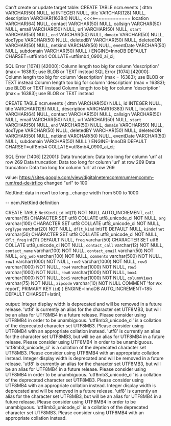 Can't create or update target table:
CREATE TABLE ncm.events (
	dttm VARCHAR(50) NULL,
	id INTEGER NULL,
	title VARCHAR(128) NULL,
	description VARCHAR(16384) NULL,   <<<<=============
	location VARCHAR(64) NULL,
	contact VARCHAR(50) NULL,
	callsign VARCHAR(50) NULL,
	email VARCHAR(50) NULL,
	url VARCHAR(50) NULL,
	`start` VARCHAR(50) NULL,
	`end` VARCHAR(50) NULL,
	`domain` VARCHAR(50) NULL,
	docType VARCHAR(50) NULL,
	deletedBY VARCHAR(50) NULL,
	deletedON VARCHAR(50) NULL,
	netkind VARCHAR(50) NULL,
	eventDate VARCHAR(50) NULL,
	subdomain VARCHAR(50) NULL
)
ENGINE=InnoDB
DEFAULT CHARSET=utf8mb4
COLLATE=utf8mb4_0900_ai_ci;

  SQL Error [1074] [42000]: Column length too big for column 'description' (max = 16383); use BLOB or TEXT instead
  SQL Error [1074] [42000]: Column length too big for column 'description' (max = 16383); use BLOB or TEXT instead
    Column length too big for column 'description' (max = 16383); use BLOB or TEXT instead
    Column length too big for column 'description' (max = 16383); use BLOB or TEXT instead




CREATE TABLE ncm.events (
	dttm VARCHAR(50) NULL,
	id INTEGER NULL,
	title VARCHAR(128) NULL,
	description VARCHAR(16383) NULL,
	location VARCHAR(64) NULL,
	contact VARCHAR(50) NULL,
	callsign VARCHAR(50) NULL,
	email VARCHAR(50) NULL,
	url VARCHAR(50) NULL,
	`start` VARCHAR(50) NULL,
	`end` VARCHAR(50) NULL,
	`domain` VARCHAR(50) NULL,
	docType VARCHAR(50) NULL,
	deletedBY VARCHAR(50) NULL,
	deletedON VARCHAR(50) NULL,
	netkind VARCHAR(50) NULL,
	eventDate VARCHAR(50) NULL,
	subdomain VARCHAR(50) NULL
)
ENGINE=InnoDB
DEFAULT CHARSET=utf8mb4
COLLATE=utf8mb4_0900_ai_ci;

SQL Error [1406] [22001]: Data truncation: Data too long for column 'url' at row 269
  Data truncation: Data too long for column 'url' at row 269
  Data truncation: Data too long for column 'url' at row 269

value: https://sites.google.com/view/digitalnetemcommrum/emcomm-rum/red-de-trfico
changed "url" to 100


NetKind:
data in row1 too long...change width from 500 to 1000

-- ncm.NetKind definition

CREATE TABLE `NetKind` (
  `id` int(11) NOT NULL AUTO_INCREMENT,
  `call` varchar(15) CHARACTER SET utf8 COLLATE utf8_unicode_ci NOT NULL,
  `org` varchar(100) CHARACTER SET utf8 COLLATE utf8_unicode_ci NOT NULL,
  `orgType` varchar(20) NOT NULL,
  `dflt_kind` int(11) DEFAULT NULL,
  `kindofnet` varchar(50) CHARACTER SET utf8 COLLATE utf8_unicode_ci NOT NULL,
  `dflt_freq` int(11) DEFAULT NULL,
  `freq` varchar(50) CHARACTER SET utf8 COLLATE utf8_unicode_ci NOT NULL,
  `contact_call` varchar(12) NOT NULL,
  `contact_name` varchar(100) NOT NULL,
  `contact_email` varchar(50) NOT NULL,
  `org_web` varchar(100) NOT NULL,
  `comments` varchar(500) NOT NULL,
  `row1` varchar(1000) NOT NULL,
  `row2` varchar(1000) NOT NULL,
  `row3` varchar(1000) NOT NULL,
  `row4` varchar(1000) NOT NULL,
  `row5` varchar(1000) NOT NULL,
  `row6` varchar(1000) NOT NULL,
  `box4` varchar(1000) NOT NULL,
  `box5` varchar(1000) NOT NULL,
  `columnViews` varchar(75) NOT NULL,
  `zipcode` varchar(10) NOT NULL COMMENT 'for wx report',
  PRIMARY KEY (`id`)
) ENGINE=InnoDB AUTO_INCREMENT=185 DEFAULT CHARSET=latin1;

output:
Integer display width is deprecated and will be removed in a future release.
'utf8' is currently an alias for the character set UTF8MB3, but will be an alias for UTF8MB4 in a future release. Please consider using UTF8MB4 in order to be unambiguous.
'utf8mb3_unicode_ci' is a collation of the deprecated character set UTF8MB3. Please consider using UTF8MB4 with an appropriate collation instead.
'utf8' is currently an alias for the character set UTF8MB3, but will be an alias for UTF8MB4 in a future release. Please consider using UTF8MB4 in order to be unambiguous.
'utf8mb3_unicode_ci' is a collation of the deprecated character set UTF8MB3. Please consider using UTF8MB4 with an appropriate collation instead.
Integer display width is deprecated and will be removed in a future release.
'utf8' is currently an alias for the character set UTF8MB3, but will be an alias for UTF8MB4 in a future release. Please consider using UTF8MB4 in order to be unambiguous.
'utf8mb3_unicode_ci' is a collation of the deprecated character set UTF8MB3. Please consider using UTF8MB4 with an appropriate collation instead.
Integer display width is deprecated and will be removed in a future release.
'utf8' is currently an alias for the character set UTF8MB3, but will be an alias for UTF8MB4 in a future release. Please consider using UTF8MB4 in order to be unambiguous.
'utf8mb3_unicode_ci' is a collation of the deprecated character set UTF8MB3. Please consider using UTF8MB4 with an appropriate collation instead.
